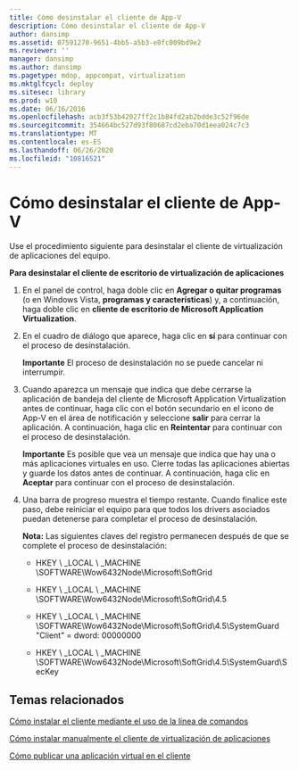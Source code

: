 ```yaml
---
title: Cómo desinstalar el cliente de App-V
description: Cómo desinstalar el cliente de App-V
author: dansimp
ms.assetid: 07591270-9651-4bb5-a5b3-e0fc009bd9e2
ms.reviewer: ''
manager: dansimp
ms.author: dansimp
ms.pagetype: mdop, appcompat, virtualization
ms.mktglfcycl: deploy
ms.sitesec: library
ms.prod: w10
ms.date: 06/16/2016
ms.openlocfilehash: acb3f53b42027ff2c1b84fd2ab2bdde3c52f96de
ms.sourcegitcommit: 354664bc527d93f80687cd2eba70d1eea024c7c3
ms.translationtype: MT
ms.contentlocale: es-ES
ms.lasthandoff: 06/26/2020
ms.locfileid: "10816521"
---
```

# Cómo desinstalar el cliente de App-V


Use el procedimiento siguiente para desinstalar el cliente de virtualización de aplicaciones del equipo.

**Para desinstalar el cliente de escritorio de virtualización de aplicaciones**

1.  En el panel de control, haga doble clic en **Agregar o quitar programas** (o en Windows Vista, **programas y características**) y, a continuación, haga doble clic en **cliente de escritorio de Microsoft Application Virtualization**.

2.  En el cuadro de diálogo que aparece, haga clic en **sí** para continuar con el proceso de desinstalación.

    **Importante**  El proceso de desinstalación no se puede cancelar ni interrumpir.

     

3.  Cuando aparezca un mensaje que indica que debe cerrarse la aplicación de bandeja del cliente de Microsoft Application Virtualization antes de continuar, haga clic con el botón secundario en el icono de App-V en el área de notificación y seleccione **salir** para cerrar la aplicación. A continuación, haga clic en **Reintentar** para continuar con el proceso de desinstalación.

    **Importante**  Es posible que vea un mensaje que indica que hay una o más aplicaciones virtuales en uso. Cierre todas las aplicaciones abiertas y guarde los datos antes de continuar. A continuación, haga clic en **Aceptar** para continuar con el proceso de desinstalación.

     

4.  Una barra de progreso muestra el tiempo restante. Cuando finalice este paso, debe reiniciar el equipo para que todos los drivers asociados puedan detenerse para completar el proceso de desinstalación.

    **Nota:**  Las siguientes claves del registro permanecen después de que se complete el proceso de desinstalación:

    -   HKEY \ _LOCAL \ _MACHINE \\SOFTWARE\\Wow6432Node\\Microsoft\\SoftGrid

    -   HKEY \ _LOCAL \ _MACHINE \\SOFTWARE\\Wow6432Node\\Microsoft\\SoftGrid\\4.5

    -   HKEY \ _LOCAL \ _MACHINE \\SOFTWARE\\Wow6432Node\\Microsoft\\SoftGrid\\4.5\\SystemGuard "Client" = dword: 00000000

    -   HKEY \ _LOCAL \ _MACHINE \\SOFTWARE\\Wow6432Node\\Microsoft\\SoftGrid\\4.5\\SystemGuard\\SecKey

     

## Temas relacionados


[Cómo instalar el cliente mediante el uso de la línea de comandos](how-to-install-the-client-by-using-the-command-line-new.md)

[Cómo instalar manualmente el cliente de virtualización de aplicaciones](how-to-manually-install-the-application-virtualization-client.md)

[Cómo publicar una aplicación virtual en el cliente](how-to-publish-a-virtual-application-on-the-client.md)

 

 





